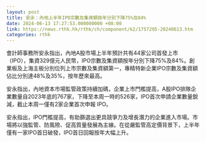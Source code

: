 ```yaml
---
layout: post
title: 安永：內地上半年IPO宗數及集資額按年分別下降75%及84%
date: 2024-06-13 17:27:53.000000000 +08:00
link: https://news.rthk.hk/rthk/ch/component/k2/1757295-20240613.htm
categories: rthk
---
```


會計師事務所安永指出，內地A股市場上半年預計共有44家公司首發上市（IPO），集資329億元人民幣，IPO宗數及集資額按年分別下降75%及84%。創業板及上海主板分別位列上市宗數及集資額第一，專精特新企業IPO宗數及集資額佔比分別達48%及35%，按年歷來最高。

安永指出，內地資本市場監管政策持續加碼，企業上市門檻提高，A股IPO排隊企業數量自2023年底的767家，下降至本周一時的526家，IPO首次申請企業數量銳減，截止本周一僅有2家企業首次申報 IPO。

安永指出，IPO門檻提高，有助篩選出更具競爭力及增長潛力的企業進入市場。市場將以強監管、防風險、促高質量發展為主線。在從嚴監管高定價背景下，上半年僅有一家IPO首日破發，IPO首日回報按年大幅上升。
